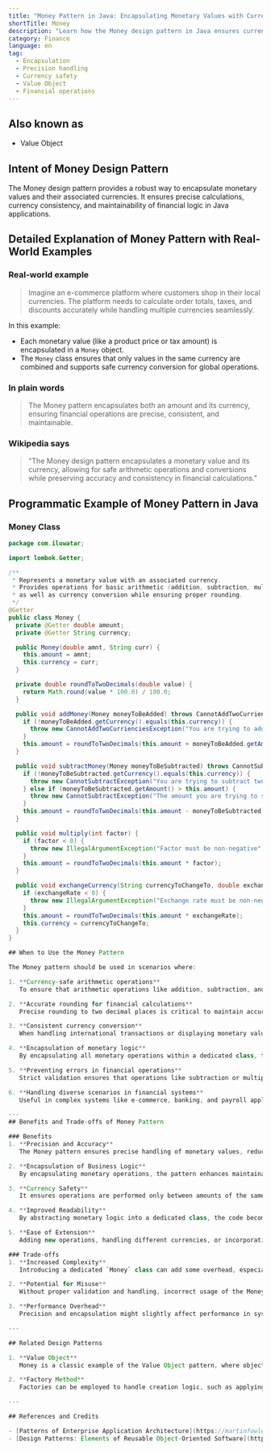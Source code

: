 ```yaml
---
title: "Money Pattern in Java: Encapsulating Monetary Values with Currency Consistency"
shortTitle: Money
description: "Learn how the Money design pattern in Java ensures currency safety, precision handling, and maintainable financial operations. Explore examples, applicability, and benefits of the pattern."
category: Finance
language: en
tag:
  - Encapsulation
  - Precision handling
  - Currency safety
  - Value Object
  - Financial operations
---
```


## Also known as

* Value Object

## Intent of Money Design Pattern

The Money design pattern provides a robust way to encapsulate monetary values and their associated currencies. It ensures precise calculations, currency consistency, and maintainability of financial logic in Java applications.

## Detailed Explanation of Money Pattern with Real-World Examples

### Real-world example

> Imagine an e-commerce platform where customers shop in their local currencies. The platform needs to calculate order totals, taxes, and discounts accurately while handling multiple currencies seamlessly.

In this example:
- Each monetary value (like a product price or tax amount) is encapsulated in a `Money` object.
- The `Money` class ensures that only values in the same currency are combined and supports safe currency conversion for global operations.

### In plain words

> The Money pattern encapsulates both an amount and its currency, ensuring financial operations are precise, consistent, and maintainable.

### Wikipedia says

> "The Money design pattern encapsulates a monetary value and its currency, allowing for safe arithmetic operations and conversions while preserving accuracy and consistency in financial calculations."

## Programmatic Example of Money Pattern in Java

### Money Class

```java
package com.iluwatar;

import lombok.Getter;

/**
 * Represents a monetary value with an associated currency.
 * Provides operations for basic arithmetic (addition, subtraction, multiplication),
 * as well as currency conversion while ensuring proper rounding.
 */
@Getter
public class Money {
  private @Getter double amount;
  private @Getter String currency;

  public Money(double amnt, String curr) {
    this.amount = amnt;
    this.currency = curr;
  }

  private double roundToTwoDecimals(double value) {
    return Math.round(value * 100.0) / 100.0;
  }

  public void addMoney(Money moneyToBeAdded) throws CannotAddTwoCurrienciesException {
    if (!moneyToBeAdded.getCurrency().equals(this.currency)) {
      throw new CannotAddTwoCurrienciesException("You are trying to add two different currencies");
    }
    this.amount = roundToTwoDecimals(this.amount + moneyToBeAdded.getAmount());
  }

  public void subtractMoney(Money moneyToBeSubtracted) throws CannotSubtractException {
    if (!moneyToBeSubtracted.getCurrency().equals(this.currency)) {
      throw new CannotSubtractException("You are trying to subtract two different currencies");
    } else if (moneyToBeSubtracted.getAmount() > this.amount) {
      throw new CannotSubtractException("The amount you are trying to subtract is larger than the amount you have");
    }
    this.amount = roundToTwoDecimals(this.amount - moneyToBeSubtracted.getAmount());
  }

  public void multiply(int factor) {
    if (factor < 0) {
      throw new IllegalArgumentException("Factor must be non-negative");
    }
    this.amount = roundToTwoDecimals(this.amount * factor);
  }

  public void exchangeCurrency(String currencyToChangeTo, double exchangeRate) {
    if (exchangeRate < 0) {
      throw new IllegalArgumentException("Exchange rate must be non-negative");
    }
    this.amount = roundToTwoDecimals(this.amount * exchangeRate);
    this.currency = currencyToChangeTo;
  }
}

## When to Use the Money Pattern

The Money pattern should be used in scenarios where:

1. **Currency-safe arithmetic operations**  
   To ensure that arithmetic operations like addition, subtraction, and multiplication are performed only between amounts in the same currency, preventing inconsistencies or errors in calculations.

2. **Accurate rounding for financial calculations**  
   Precise rounding to two decimal places is critical to maintain accuracy and consistency in financial systems.

3. **Consistent currency conversion**  
   When handling international transactions or displaying monetary values in different currencies, the Money pattern facilitates easy and reliable conversion using exchange rates.

4. **Encapsulation of monetary logic**  
   By encapsulating all monetary operations within a dedicated class, the Money pattern improves maintainability and reduces the likelihood of errors.

5. **Preventing errors in financial operations**  
   Strict validation ensures that operations like subtraction or multiplication are only performed when conditions are met, safeguarding against misuse or logical errors.

6. **Handling diverse scenarios in financial systems**  
   Useful in complex systems like e-commerce, banking, and payroll applications where precise and consistent monetary value handling is crucial.

---
## Benefits and Trade-offs of Money Pattern

### Benefits
1. **Precision and Accuracy**  
   The Money pattern ensures precise handling of monetary values, reducing the risk of rounding errors.

2. **Encapsulation of Business Logic**  
   By encapsulating monetary operations, the pattern enhances maintainability and reduces redundancy in financial systems.

3. **Currency Safety**  
   It ensures operations are performed only between amounts of the same currency, avoiding logical errors.

4. **Improved Readability**  
   By abstracting monetary logic into a dedicated class, the code becomes easier to read and maintain.

5. **Ease of Extension**  
   Adding new operations, handling different currencies, or incorporating additional business rules is straightforward.

### Trade-offs
1. **Increased Complexity**  
   Introducing a dedicated `Money` class can add some overhead, especially for small or simple projects.

2. **Potential for Misuse**  
   Without proper validation and handling, incorrect usage of the Money pattern may introduce subtle bugs.

3. **Performance Overhead**  
   Precision and encapsulation might slightly affect performance in systems with extremely high transaction volumes.

---

## Related Design Patterns

1. **Value Object**  
   Money is a classic example of the Value Object pattern, where objects are immutable and define equality based on their value.

2. **Factory Method**  
   Factories can be employed to handle creation logic, such as applying default exchange rates or rounding rules.

---

## References and Credits

- [Patterns of Enterprise Application Architecture](https://martinfowler.com/eaaCatalog/money.html) by Martin Fowler  
- [Design Patterns: Elements of Reusable Object-Oriented Software](https://amzn.to/3w0pvKI)  
